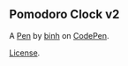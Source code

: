 Pomodoro Clock v2
-----------------


A [Pen](https://codepen.io/spoonable/pen/zdzJKW) by [binh](http://codepen.io/spoonable) on [CodePen](http://codepen.io/).

[License](https://codepen.io/spoonable/pen/zdzJKW/license).